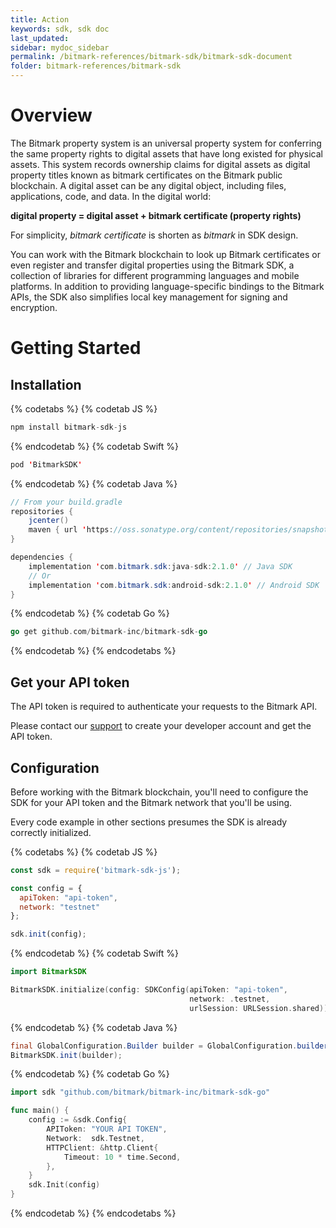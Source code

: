 ```yaml
---
title: Action
keywords: sdk, sdk doc
last_updated: 
sidebar: mydoc_sidebar
permalink: /bitmark-references/bitmark-sdk/bitmark-sdk-document
folder: bitmark-references/bitmark-sdk
---
```


# Overview

The Bitmark property system is an universal property system for conferring the same property rights to digital assets that have long existed for physical assets. This system records ownership claims for digital assets as digital property titles known as bitmark certificates on the Bitmark public blockchain. A digital asset can be any digital object, including files, applications, code, and data. In the digital world:

**digital property = digital asset + bitmark certificate (property rights)**

For simplicity, *bitmark certificate* is shorten as *bitmark* in SDK design.

You can work with the Bitmark blockchain to look up Bitmark certificates or even register and transfer digital properties using the Bitmark SDK, a collection of libraries for different programming languages and mobile platforms. In addition to providing language-specific bindings to the Bitmark APIs, the SDK also simplifies local key management for signing and encryption.

# Getting Started

## Installation

{% codetabs %}
{% codetab JS %}
```javascript
npm install bitmark-sdk-js
```
{% endcodetab %}
{% codetab Swift %}
```swift
pod 'BitmarkSDK'
```
{% endcodetab %}
{% codetab Java %}
```java
// From your build.gradle
repositories {
    jcenter()
    maven { url 'https://oss.sonatype.org/content/repositories/snapshots/' } // For snapshot version
}

dependencies {
    implementation 'com.bitmark.sdk:java-sdk:2.1.0' // Java SDK
    // Or
    implementation 'com.bitmark.sdk:android-sdk:2.1.0' // Android SDK
}
```
{% endcodetab %}
{% codetab Go %}
```go
go get github.com/bitmark-inc/bitmark-sdk-go
```
{% endcodetab %}
{% endcodetabs %}

## Get your API token

The API token is required to authenticate your requests to the Bitmark API.

Please contact our [support](mailto:support@bitmark.com) to create your developer account and get the API token.

## Configuration

Before working with the Bitmark blockchain, you'll need to configure the SDK for your API token and the Bitmark network that you'll be using.

Every code example in other sections presumes the SDK is already correctly initialized.

{% codetabs %}
{% codetab JS %}
```javascript
const sdk = require('bitmark-sdk-js');

const config = {
  apiToken: "api-token",
  network: "testnet"
};

sdk.init(config);
```
{% endcodetab %}
{% codetab Swift %}
```swift
import BitmarkSDK

BitmarkSDK.initialize(config: SDKConfig(apiToken: "api-token",
                                        network: .testnet,
                                        urlSession: URLSession.shared))
```
{% endcodetab %}
{% codetab Java %}
```java
final GlobalConfiguration.Builder builder = GlobalConfiguration.builder().withApiToken("api-token").withNetwork(Network.LIVE_NET);
BitmarkSDK.init(builder);
```
{% endcodetab %}
{% codetab Go %}
```go
import sdk "github.com/bitmark/bitmark-inc/bitmark-sdk-go"

func main() {
	config := &sdk.Config{
		APIToken: "YOUR API TOKEN",
		Network:  sdk.Testnet,
		HTTPClient: &http.Client{
			Timeout: 10 * time.Second,
		},
	}
	sdk.Init(config)
}
```
{% endcodetab %}
{% endcodetabs %}